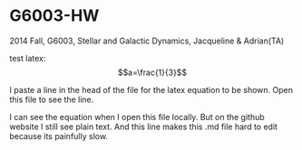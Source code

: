G6003-HW
========
<script type="text/javascript" src="http://cdn.mathjax.org/mathjax/latest/MathJax.js?config=default"></script>

2014 Fall, G6003, Stellar and Galactic Dynamics, Jacqueline & Adrian(TA)

test latex: 
$$a=\frac{1}{3}$$

I paste a line in the head of the file for the latex equation to be shown. Open this file to see the line.

I can see the equation when I open this file locally. But  on the github website I still see plain text. And this line makes this .md file hard to edit because its painfully slow.


